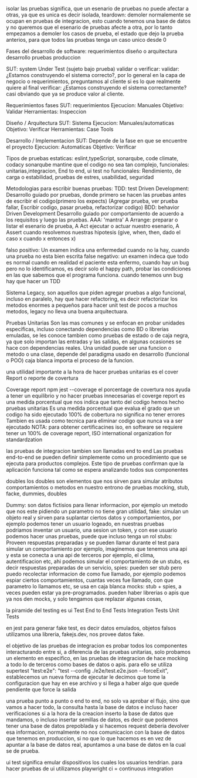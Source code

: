 isolar las pruebas significa, que un esenario de pruebas no puede afectar a otras, ya que es unica es decir isolada,
teardown: demoler normalemente se ocupan en pruebas de integracion, esto cuando tenemos una base de datos y no queremos que el esenario de pruebas afecte a otra, por lo tanto empezamos a demoler los casos de prueba, el estado que dejo la prueba anterios, para que todos las pruebas tenga un caso unico desde 0


Fases del desarrollo de software:
  requerimientos
  diseño o arquitectura
  desarrollo
  pruebas
  produccion

SUT: system Under Test (sujeto bajo prueba)
validar o verificar:
  validar: ¿Estamos construyendo el sistema correcto?, por lo general en la capa de negocio o requerimientos, preguntamos al cliente si es lo que realmente quiere al final
  verificar: ¿Estamos construyendo el sistema correctamente? casi obviando que ya se produce valor al cliente.


Requerimientos fases
  SUT: requerimientos
  Ejecucion: Manuales
  Objetivo: Validar
  Herramientas: Inspeccion

Diseño / Arquitectura
  SUT: Sistema
  Ejecucion: Manuales/automaticas
  Objetivo: Verificar
  Herramientas: Case Tools

Desarrollo / Implementacion
  SUT: Depende de la fase en que se encuentre el proyecto
  Ejecucion: Automaticas
  Objetivo: Verificar


Tipos de pruebas
  estaticas: eslint,typeScript, sonarqube, code climate, codacy
    sonarqube mantine que el codigo no sea tan complejo,
  funcionales: unitarias,integracion, End to end, ui test
  no funcionales: Rendimiento, de carga o estabilidad, pruebas de estres, usabilidad, seguridad

Metodologias para escribir buenas pruebas:
  TDD: test Driven Development: Desarrollo guiado por pruebas, donde primero se hacen las pruebas antes de escribir el codigo(primero los expects)  (Agregar prueba, ver prueba fallar, Escribir codigo, pasar prueba, refactorizar codigo)
  BDD: behavior Driven Development Desarrollo guiado por comportamiento de acuerdo a los requisitos y luego las
  pruebas.
  AAA: 'mantra' A Arrange: preparar o listar el esenario de prueba, A Act ejecutar o actuar nuestro esenario, A Assert cuando resolvemos nuestras hipotesis (give, when, then, dado el caso x cuando x entonces x)

falso positivo: Un examen indica una enfermedad cuando no la hay, cuando una prueba no esta bien escrita
false negativo: un examen indeca que todo es normal cuando en realidad el paciente esta enfermo, cuando hay un bug pero no lo identificamos, es decir solo el happy path, probar las condiciones en las que sabemos que el programa funciona. cuando tenemos unn bug hay que hacer un TDD

Sistema Legacy, son aquellos que piden agregar pruebas a algo funcional, incluso en paralelo, hay que hacer refactoring, es decir refactorizar los metodos enormes a pequeños para hacer unit test de pocos a muchos metodos, legacy no lleva una buena arquitectuara.

Pruebas Unitarias
Son las mas comunes y se enfocan en probar unidades especificas, incluso conectando dependencias como
BD o librerias emuladas, se les conoce tambien como pruebas de estado o de caja negra, ya que solo importan las entradas y las salidas, en algunas ocasiones se hace con dependencias reales.
Una unidad puede ser una funcion o metodo o una clase, depende del paradigma usado en desarrollo (funcional o POO)
caja blanca importa el proceso de la funcion.

una utilidad importante a la hora de hacer pruebas unitarias es el cover Report o reporte de covertura

Coverage report
npm jest --coverage 
  el porcentage de covertura nos ayuda a tener un equilibrio y no hacer pruebas innecesarias
  el coverge report es una medida porcentual que nos indica que tanto del codigo hemos hecho pruebas unitarias
  Es una medida porcentual que evalua el grado que un codigo ha sido ejecutado
  100% de cobertura no significa no tener errores
  Tambien es usada como tecnica para eliminar codigo que nunca va a ser ejecutado
NOTA: para obtener certificacines iso, en software se requiere tener un 100% de coverage report, ISO international organization for standardzation

las pruebas de integracion tambien son llamadas end to end
Las pruebas end-to-end se pueden definir simplemente como un procedimiento que se ejecuta para productos complejos. Este tipo de pruebas confirman que la aplicación funciona tal como se espera analizando todos sus componentes

doubles
  los doubles son elementos que nos sirven para simular atributos comportamientos o metodos en nuestro entrono de pruebas
  mocking, stub, facke, dummies, doubles

  Dummy: son datos fictisios para llenar informacion, por ejemplo un metodo que nos este pidiendo un parametro no tiene gran utilidad,
  fake: simulan un objeto real y sirven para suplantar ciertos datos y comportamientos, por ejemplo podemos tener un usuario logeado, en nuestras pruebas podriamos inventar un usuario, una sesion un token, y con ese usuario podemos hacer unas pruebas, puede que incluso tenga un rol
  stubs: Proveen respuestas preparadas y se pueden llamar durante el test para simular un comportamiento por ejemplo, imaginemos que tenemos una api y esta se conecta a una api de terceros por ejemplo, el clima, autentificacion etc, ahi podemos simular el comportamiento de un stubs, es decir respuestas preparadas de un servicio,
  spies: pueden ser stub pero puedo recolectar informacion de como fue llamado, por ejemplo podemos espiar ciertos comportamientos, cuantas veces fue llamado, con que parametro lo llamamos etc, se usa en caja blanca
  mocks: stub + spies, a veces pueden estar ya pre-programados. pueden haber librerias o apis que ya nos den mocks, y solo tengamos que replazar algunas cosas, 
  
la piramide del testing es
  ui Test
  End to End Tests
  Integration Tests
  Unit Tests


  en jest para generar fake test, es decir datos emulados, objetos falsos utilizamos una libreria, fakejs.dev, nos provee datos fake. 

el objetivo de las pruebas de integracion es probar todos los componentes interacturando entre si, a diferencia de las pruebas unitarias, solo probamos un elemento en especifico, en las pruebas de integracion de hace mocking a todo lo de terceros como bases de datos o apis.
para ello se utiliza supertest 
"test:e2e": "test --config ./e2e/test.e2e.json --forceExit",
establecemos un nueva forma de ejecutar le decimos que tome la configuracion que hay en ese archivo y si llega a haber algo que quede pendiente que force la salida

una prueba punto a punto o end to end, no solo va aprobar el flujo, sino que vamos a hacer todo, la consulta hasta la base de datos e incluso hacer verificaciones si a la hora de la creacion inserto la base de datos que mandamos, o incluso insertar semillas de datos, es decir que podemos tener una base de datos prepoblada y si hacemos request deberia devolver esa informacion, normalmente no nos comunicacion con la base de datos que tenemos en produccion, si no que lo que hacemos es en vez de apuntar a la base de datos real, apuntamos a una base de datos en la cual se de prueba.

ui test
significa emular dispositivos los cuales los usuarios tendrian.
para hacer pruebas de ui utilizamos playwright
ci = continuous integration